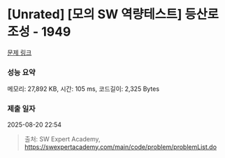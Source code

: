 # [Unrated] [모의 SW 역량테스트] 등산로 조성 - 1949 

[문제 링크](https://swexpertacademy.com/main/code/problem/problemDetail.do?contestProbId=AV5PoOKKAPIDFAUq) 

### 성능 요약

메모리: 27,892 KB, 시간: 105 ms, 코드길이: 2,325 Bytes

### 제출 일자

2025-08-20 22:54



> 출처: SW Expert Academy, https://swexpertacademy.com/main/code/problem/problemList.do